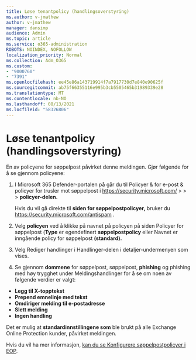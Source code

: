 ```yaml
---
title: Løse tenantpolicy (handlingsoverstyring)
ms.author: v-jmathew
author: v-jmathew
manager: dansimp
audience: Admin
ms.topic: article
ms.service: o365-administration
ROBOTS: NOINDEX, NOFOLLOW
localization_priority: Normal
ms.collection: Adm_O365
ms.custom:
- "9000760"
- "7391"
ms.openlocfilehash: ee45e86a143719914f7a7917730d7e840e90625f
ms.sourcegitcommit: ab75f66355116e995b3cb5505465b31989339e28
ms.translationtype: MT
ms.contentlocale: nb-NO
ms.lasthandoff: 08/13/2021
ms.locfileid: "58326806"
---
```

# <a name="fix-tenant-policy-action-override"></a>Løse tenantpolicy (handlingsoverstyring)

En av policyene for søppelpost påvirket denne meldingen. Gjør følgende for å se gjennom policyene:

1. I Microsoft 365 Defender-portalen på går du til Policyer & for e-post & policyer for trusler mot søppelpost i <https://security.microsoft.com/>  \>  \>  \> **policyer-delen.** 

   Hvis du vil gå direkte til **siden for søppelpostpolicyer,** bruker du <https://security.microsoft.com/antispam> .

2. Velg **policyen** ved å klikke på navnet på policyen på siden Policyer for  søppelpost (**Type** er egendefinert **søppelpostpolicy** eller Navnet er inngående policy for søppelpost **(standard).**
3. Velg Rediger handlinger i Handlinger-delen  i detaljer-undermenyen som vises. 
4.  Se gjennom **dommene** for søppelpost, søppelpost, **phishing** og phishing med høy trygghet under Meldingshandlinger for å se om noen av følgende verdier er valgt: 
   - **Legg til X-topptekst**
   - **Prepend emnelinje med tekst**
   - **Omdiriger melding til e-postadresse**
   - **Slett melding**
   - **Ingen handling**

   Det er mulig at **standardinnstillingene som** ble brukt på alle Exchange Online Protection kunder, påvirket meldingen.

Hvis du vil ha mer informasjon, [kan du se Konfigurere søppelpostpolicyer i EOP](https://docs.microsoft.com/microsoft-365/security/office-365-security/configure-your-spam-filter-policies).
